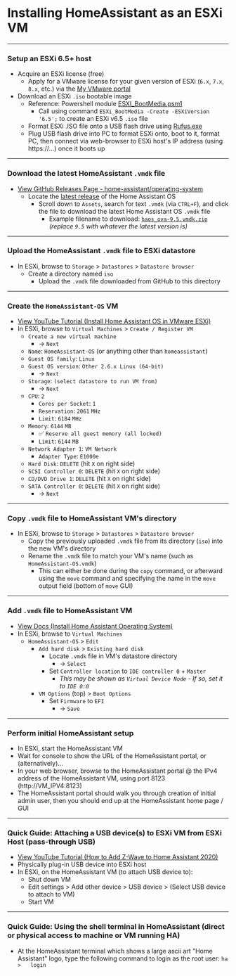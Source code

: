 <!-- ------------------------------------------------------------ -->

# Installing HomeAssistant as an ESXi VM


<!-- ------------------------------------------------------------ -->

***
### Setup an ESXi 6.5+ host
  - Acquire an ESXi license (free)
    - Apply for a VMware license for your given version of ESXi (`6.x`, `7.x`, `8.x`, etc.) via the [My VMware portal](https://my.vmware.com/group/vmware/my-licenses)
  - Download an ESXi `.iso` bootable image
    - Reference: Powershell module [ESXI_BootMedia.psm1](https://github.com/mcavallo-git/Coding/blob/main/powershell/_WindowsPowerShell/Modules/ESXi_BootMedia/ESXi_BootMedia.psm1)
      - Call using command `ESXi_BootMedia -Create -ESXiVersion '6.5';` to create an ESXi v6.5 `.iso` file
    - Format ESXi .ISO file onto a USB flash drive using [Rufus.exe](https://rufus.ie/downloads/)
    - Plug USB flash drive into PC to format ESXi onto, boot to it, format PC, then connect via web-browser to ESXi host's IP address (using https://...) once it boots up


<!-- ------------------------------------------------------------ -->

***
### Download the latest HomeAssistant `.vmdk` file
  - [View GitHub Releases Page - home-assistant/operating-system](https://github.com/home-assistant/operating-system/releases/)
    - Locate the [latest release](https://github.com/home-assistant/operating-system/releases/latest) of the Home Assistant OS
      - Scroll down to `Assets`, search for text `.vmdk` (via `CTRL+F`), and click the file to download the latest Home Assistant OS `.vmdk` file
        - Example filename to download:  [`haos_ova-9.5.vmdk.zip`](https://github.com/home-assistant/operating-system/releases/download/9.5/haos_ova-9.5.vmdk.zip)   *(replace `9.5` with whatever the latest version is)*


<!-- ------------------------------------------------------------ -->

***
### Upload the HomeAssistant `.vmdk` file to ESXi datastore
  - In ESXi, browse to `Storage` > `Datastores` > `Datastore browser`
    - Create a directory named `iso`
      - Upload the `.vmdk` file downloaded from GitHub to this directory


<!-- ------------------------------------------------------------ -->

***
### Create the `HomeAssistant-OS` VM
  - [View YouTube Tutorial (Install Home Assistant OS in VMware ESXi)](https://www.youtube.com/watch?v=IxrF87VBTCg&t=110)
  - In ESXi, browse to `Virtual Machines` > `Create / Register VM`
    - `Create a new virtual machine`
      - &rarr; `Next`
    - `Name`:  `HomeAssistant-OS` (or anything other than `homeassistant`)
    - `Guest OS family`: `Linux`
    - `Guest OS version`: `Other 2.6.x Linux (64-bit)`
      - &rarr; `Next`
    - `Storage`: `(select datastore to run VM from)`
      - &rarr; `Next`
    - `CPU`: `2`
      - `Cores per Socket`: `1`
      - `Reservation`: `2061` `MHz`
      - `Limit`: `6184` `MHz`
    - `Memory`: `6144` `MB`
      - ✅ `Reserve all guest memory (all locked)`
      - `Limit`: `6144` `MB`
    - `Network Adapter 1`: `VM Network`
      - `Adapter Type`: `E1000e`
    - `Hard Disk`:  `DELETE`  (hit `X` on right side)
    - `SCSI Controller 0`: `DELETE`  (hit `X` on right side)
    - `CD/DVD Drive 1`:    `DELETE`  (hit `X` on right side)
    - `SATA Controller 0`: `DELETE`  (hit `X` on right side)
      - &rarr; `Next`


<!-- ------------------------------------------------------------ -->

***
### Copy `.vmdk` file to HomeAssistant VM's directory
  - In ESXi, browse to `Storage` > `Datastores` > `Datastore browser`
    - Copy the previously uploaded `.vmdk` file from its directory (`iso`) into the new VM's directory
    - Rename the `.vmdk` file to match your VM's name (such as `HomeAssistant-OS.vmdk`)
      - This can either be done during the `copy` command, or afterward using the `move` command and specifying the name in the `move` output field (bottom of `move` GUI)

<!-- ------------------------------------------------------------ -->

***
### Add `.vmdk` file to HomeAssistant VM
  - [View Docs (Install Home Assistant Operating System)](https://www.home-assistant.io/installation/linux)
  - In ESXi, browse to `Virtual Machines`
    - `HomeAssistant-OS` > `Edit`
      - `Add hard disk` > `Existing hard disk`
        - Locate `.vmdk` file in VM's datastore directory
          - &rarr; `Select`
        - Set `Controller location` to `IDE controller 0` + `Master`
          - *This may be shown as `Virtual Device Node` - If so, set it to `IDE 0:0`*
      - `VM Options` (top) > `Boot Options`
        - Set `Firmware` to `EFI`
          - &rarr; `Save`


<!-- ------------------------------------------------------------ -->

***
### Perform initial HomeAssistant setup
  - In ESXi, start the HomeAssistant VM
  - Wait for console to show the URL of the HomeAssistant portal, or (alternatively)...
  - In your web browser, browse to the HomeAssistant portal @ the IPv4 address of the HomeAssistant VM, using port 8123 (http://VM_IPV4:8123)
  - The HomeAssistant portal should walk you through creation of initial admin user, then you should end up at the HomeAssistant home page / GUI


<!-- ------------------------------------------------------------ -->

***
### Quick Guide: Attaching a USB device(s) to ESXi VM from ESXi Host (pass-through USB)
  - [View YouTube Tutorial (How to Add Z-Wave to Home Assistant 2020)](https://www.youtube.com/watch?v=W0HD5mTqocA)
  - Physically plug-in USB device into ESXi host
  - In ESXi, on the HomeAssistant VM (to attach USB device to):
    - Shut down VM
    - Edit settings > Add other device > USB device > (Select USB device to attach to VM)
    - Start VM


<!-- ------------------------------------------------------------ -->

***
### Quick Guide: Using the shell terminal in HomeAssistant (direct or physical access to machine or VM running HA)
  - At the HomeAssistant terminal which shows a large ascii art "Home Assistant" logo, type the following command to login as the root user:
    `ha >   login`


<!-- ---------------------------------------------------------
#
# Citation(s)
#
#   docs.vmware.com  |  "Add USB Devices from an ESXi Host to a Virtual Machine"  |  https://docs.vmware.com/en/VMware-vSphere/6.5/com.vmware.vsphere.vm_admin.doc/GUID-68A08879-1744-4FF9-A856-D66C4AAB68AB.html
#
#   www.awesome-ha.com  |  "Awesome Home Assistant"  |  https://www.awesome-ha.com/
#
#   www.home-assistant.io  |  "Linux - Home Assistant"  |  https://www.home-assistant.io/installation/linux
#
#   www.youtube.com  |  "Install Home Assistant OS in VMware ESXi | Don't Miss These CRITICAL STEPS! - YouTube"  |  https://www.youtube.com/watch?v=IxrF87VBTCg
#
---------------------------------------------------------- -->